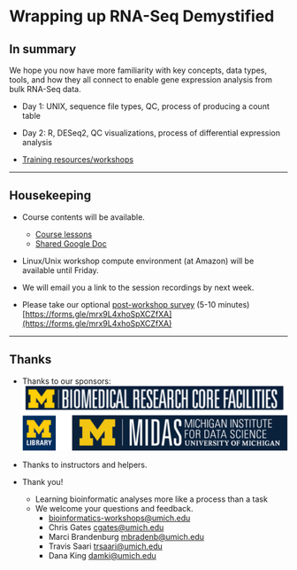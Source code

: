 # Wrapping up RNA-Seq Demystified

## In summary

We hope you now have more familiarity with key concepts, data types, tools, and how they all
connect to enable gene expression analysis from bulk RNA-Seq data.

- Day 1: UNIX, sequence file types, QC, process of producing a count table
- Day 2: R, DESeq2, QC visualizations, process of differential expression analysis

- [Training resources/workshops](https://brcf.medicine.umich.edu/cores/bioinformatics-core/training/)

---

## Housekeeping

- Course contents will be available.
  - [Course lessons](https://umich-brcf-bioinf.github.io/2021-04-26-umich-rnaseqDemystified/)
  - [Shared Google Doc](https://docs.google.com/document/d/1TRjD10zSwktd63irw8dZmdAZtzQ0gr4_eKEf0XQ1s-M/edit?usp=sharing)

- Linux/Unix workshop compute environment (at Amazon) will be available until Friday.

- We will email you a link to the session recordings by next week.

- Please take our optional [post-workshop survey](https://forms.gle/mrx9L4xhoSpXCZfXA) (5-10 minutes) <br />
  [https://forms.gle/mrx9L4xhoSpXCZfXA](https://forms.gle/mrx9L4xhoSpXCZfXA)

---

## Thanks

- Thanks to our sponsors:
  ![Sponsors](images/Module00_sponsor_logos.png)

- Thanks to instructors and helpers.

- Thank you!
  - Learning bioinformatic analyses more like a process than a task
  - We welcome your questions and feedback.
    - [bioinformatics-workshops@umich.edu](bioinformatics-workshops@umich.edu)
    - Chris Gates [cgates@umich.edu](cgates@umich.edu)
    - Marci Brandenburg [mbradenb@umich.edu](mbradenb@umich.edu)
    - Travis Saari [trsaari@umich.edu](trsaari@umich.edu)
    - Dana King [damki@umich.edu](damki@umich.edu)
